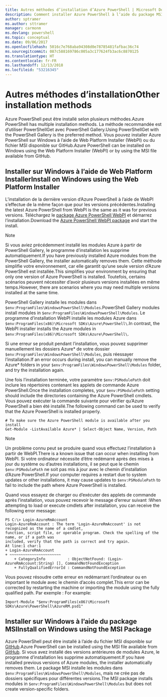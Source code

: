 ```yaml
---
title: Autres méthodes d’installation d’Azure PowerShell | Microsoft Docs
description: Comment installer Azure PowerShell à l’aide du package MSI ou de Web Platform Installer.
author: sptramer
ms.author: sttramer
manager: carmonm
ms.devlang: powershell
ms.topic: conceptual
ms.date: 09/06/2017
ms.openlocfilehash: 5016c7e768aba94308d0e78785481fafbac36c74
ms.sourcegitcommit: 087c588169786c005a3c177624fb3ac6c8870125
ms.translationtype: HT
ms.contentlocale: fr-FR
ms.lasthandoff: 12/13/2018
ms.locfileid: "53216345"
---
```

# <a name="other-installation-methods"></a><span data-ttu-id="48ca3-103">Autres méthodes d’installation</span><span class="sxs-lookup"><span data-stu-id="48ca3-103">Other installation methods</span></span>

<span data-ttu-id="48ca3-104">Azure PowerShell peut être installé selon plusieurs méthodes.</span><span class="sxs-lookup"><span data-stu-id="48ca3-104">Azure PowerShell has multiple installation methods.</span></span> <span data-ttu-id="48ca3-105">La méthode recommandée est d’utiliser PowerShellGet avec PowerShell Gallery.</span><span class="sxs-lookup"><span data-stu-id="48ca3-105">Using PowerShellGet with the PowerShell Gallery is the preferred method.</span></span> <span data-ttu-id="48ca3-106">Vous pouvez installer Azure PowerShell sur Windows à l’aide de Web Platform Installer (WebPI) ou du fichier MSI disponible sur GitHub.</span><span class="sxs-lookup"><span data-stu-id="48ca3-106">Azure PowerShell can be installed on Windows using the Web Platform Installer (WebPI) or by using the MSI file available from GitHub.</span></span>

## <a name="install-on-windows-using-the-web-platform-installer"></a><span data-ttu-id="48ca3-107">Installer sur Windows à l’aide de Web Platform Installer</span><span class="sxs-lookup"><span data-stu-id="48ca3-107">Install on Windows using the Web Platform Installer</span></span>

<span data-ttu-id="48ca3-108">L’installation de la dernière version d’Azure PowerShell à l’aide de WebPI s’effectue de la même façon que pour les versions précédentes.</span><span class="sxs-lookup"><span data-stu-id="48ca3-108">Installing the latest Azure PowerShell from WebPI is the same as it was for previous versions.</span></span>
<span data-ttu-id="48ca3-109">Téléchargez le [package Azure PowerShell WebPI](http://aka.ms/webpi-azps) et démarrez l’installation.</span><span class="sxs-lookup"><span data-stu-id="48ca3-109">Download the [Azure PowerShell WebPI package](http://aka.ms/webpi-azps) and start the install.</span></span>

> [!NOTE]
> <span data-ttu-id="48ca3-110">Si vous aviez précédemment installé les modules Azure à partir de PowerShell Gallery, le programme d’installation les supprime automatiquement.</span><span class="sxs-lookup"><span data-stu-id="48ca3-110">If you have previously installed Azure modules from the PowerShell Gallery, the installer automatically removes them.</span></span> <span data-ttu-id="48ca3-111">Cette méthode simplifie votre environnement, car elle garantit qu’une seule version d’Azure PowerShell est installée.</span><span class="sxs-lookup"><span data-stu-id="48ca3-111">This simplifies your environment by ensuring that only one version of Azure PowerShell is installed.</span></span> <span data-ttu-id="48ca3-112">Toutefois, certains scénarios peuvent nécessiter d’avoir plusieurs versions installées en même temps.</span><span class="sxs-lookup"><span data-stu-id="48ca3-112">However, there are scenarios where you may need multiple versions installed at the same time.</span></span>
>
> <span data-ttu-id="48ca3-113">PowerShell Gallery installe les modules dans `$env:ProgramFiles\WindowsPowerShell\Modules`.</span><span class="sxs-lookup"><span data-stu-id="48ca3-113">PowerShell Gallery modules install modules in `$env:ProgramFiles\WindowsPowerShell\Modules`.</span></span> <span data-ttu-id="48ca3-114">Le programme d’installation WebPI installe les modules Azure dans `$env:ProgramFiles(x86)\Microsoft SDKs\Azure\PowerShell\`.</span><span class="sxs-lookup"><span data-stu-id="48ca3-114">In contrast, the WebPI installer installs the Azure modules in `$env:ProgramFiles(x86)\Microsoft SDKs\Azure\PowerShell\`.</span></span>
>
> <span data-ttu-id="48ca3-115">Si une erreur se produit pendant l’installation, vous pouvez supprimer manuellement les dossiers Azure\* de votre dossier `$env:ProgramFiles\WindowsPowerShell\Modules`, puis réessayer l’installation.</span><span class="sxs-lookup"><span data-stu-id="48ca3-115">If an error occurs during install, you can manually remove the Azure\* folders in your `$env:ProgramFiles\WindowsPowerShell\Modules` folder, and try the installation again.</span></span>

<span data-ttu-id="48ca3-116">Une fois l’installation terminée, votre paramètre `$env:PSModulePath` doit inclure les répertoires contenant les applets de commande Azure PowerShell.</span><span class="sxs-lookup"><span data-stu-id="48ca3-116">Once the installation completes, your `$env:PSModulePath` setting should include the directories containing the Azure PowerShell cmdlets.</span></span> <span data-ttu-id="48ca3-117">Vous pouvez exécuter la commande suivante pour vérifier qu’Azure PowerShell a bien été installé.</span><span class="sxs-lookup"><span data-stu-id="48ca3-117">The following command can be used to verify that the Azure PowerShell is installed properly.</span></span>

```powershell-interactive
# To make sure the Azure PowerShell module is available after you install
Get-Module -ListAvailable Azure* | Select-Object Name, Version, Path
```

> [!NOTE]
> <span data-ttu-id="48ca3-118">Un problème connu peut se produire quand vous effectuez l’installation à partir de WebPI.</span><span class="sxs-lookup"><span data-stu-id="48ca3-118">There is a known issue that can occur when installing from WebPI.</span></span> <span data-ttu-id="48ca3-119">Si votre ordinateur nécessite d’être redémarré après des mises à jour du système ou d’autres installations, il se peut que le chemin `$env:PSModulePath` ne soit pas mis à jour avec le chemin d’installation d’Azure PowerShell.</span><span class="sxs-lookup"><span data-stu-id="48ca3-119">If your computer requires a restart due to system updates or other installations, it may cause updates to `$env:PSModulePath` to fail to include the path where Azure PowerShell is installed.</span></span>

<span data-ttu-id="48ca3-120">Quand vous essayez de charger ou d’exécuter des applets de commande après l’installation, vous pouvez recevoir le message d’erreur suivant :</span><span class="sxs-lookup"><span data-stu-id="48ca3-120">When attempting to load or execute cmdlets after installation, you can receive the following error message:</span></span>

```output
PS C:\> Login-AzureRmAccount
Login-AzureRmAccount : The term 'Login-AzureRmAccount' is not recognized as the name of a cmdlet,
function, script file, or operable program. Check the spelling of the name, or if a path was
included, verify that the path is correct and try again.
At line:1 char:1
+ Login-AzureRmAccount
+ ~~~~~~~~~~~~~~~~~~~~~~~
    + CategoryInfo          : ObjectNotFound: (Login-AzureRmAccount:String) [], CommandNotFoundException
    + FullyQualifiedErrorId : CommandNotFoundException
```

<span data-ttu-id="48ca3-121">Vous pouvez résoudre cette erreur en redémarrant l’ordinateur ou en important le module avec le chemin d’accès complet.</span><span class="sxs-lookup"><span data-stu-id="48ca3-121">This error can be corrected by restarting the machine or importing the module using the fully qualified path.</span></span> <span data-ttu-id="48ca3-122">Par exemple : </span><span class="sxs-lookup"><span data-stu-id="48ca3-122">For example:</span></span>

```powershell-interactive
Import-Module "$env:ProgramFiles(x86)\Microsoft SDKs\Azure\PowerShell\AzureRM.psd1"
```

## <a name="install-on-windows-using-the-msi-package"></a><span data-ttu-id="48ca3-123">Installer sur Windows à l’aide du package MSI</span><span class="sxs-lookup"><span data-stu-id="48ca3-123">Install on Windows using the MSI Package</span></span>

<span data-ttu-id="48ca3-124">Azure PowerShell peut être installé à l’aide du fichier MSI disponible sur [GitHub](https://github.com/Azure/azure-powershell/releases/latest).</span><span class="sxs-lookup"><span data-stu-id="48ca3-124">Azure PowerShell can be installed using the MSI file available from [GitHub](https://github.com/Azure/azure-powershell/releases/latest).</span></span> <span data-ttu-id="48ca3-125">Si vous avez installé des versions antérieures de modules Azure, le programme d’installation les supprime automatiquement.</span><span class="sxs-lookup"><span data-stu-id="48ca3-125">If you have installed previous versions of Azure modules, the installer automatically removes them.</span></span> <span data-ttu-id="48ca3-126">Le package MSI installe les modules dans `$env:ProgramFiles\WindowsPowerShell\Modules`, mais ne crée pas de dossiers spécifiques pour différentes versions.</span><span class="sxs-lookup"><span data-stu-id="48ca3-126">The MSI package installs modules in `$env:ProgramFiles\WindowsPowerShell\Modules` but does not create version-specific folders.</span></span>

